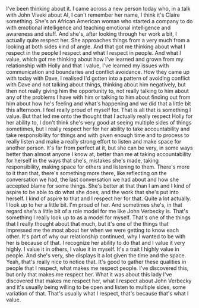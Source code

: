 ﻿I've been thinking about it. I came across a new person today who, in a talk with John
Viveki about AI, I can't remember her name, I think it's Claire something. She's an African
American woman who started a company to do with emotional intelligence and teaching emotional
intelligence and awareness and stuff. And she's, after looking through her work a bit,
I actually quite respect her. She approaches things from a very much from a looking at
both sides kind of angle. And that got me thinking about what I respect in the people
I respect and what I respect in people. And what I value, which got me thinking about
how I've learned and grown from my relationship with Holly and that I value, I've learned
my issues with communication and boundaries and conflict avoidance. How they came up with
today with Dave, I realised I'd gotten into a pattern of avoiding conflict with Dave and
not talking about things, thinking about him negatively, but then not really giving him
the opportunity to, not really talking to him about any of the problems I have with
him or talking to him about finding out from him about how he's feeling and what's happening
and we did that a little bit this afternoon. I feel really proud of myself for. That is
all that is something I value. But that led me onto the thought that I actually really
respect Holly for her ability to, I don't think she's very good at seeing multiple sides of
things sometimes, but I really respect her for her ability to take accountability and
take responsibility for things and with given enough time and to process to really listen
and make a really strong effort to listen and make space for another person. It's far
from perfect at it, but she can be very, in some ways better than almost anyone I know
at, better than me at taking accountability for herself in the ways that she's, mistakes
she's made, taking responsibility, making space for others and listening to them. There's
more to it than that, there's something more there, like reflecting on the conversation
we had, the last conversation we had about and how she accepted blame for some things.
She's better at that than I am and I kind of aspire to be able to do what she does,
and the work that she's put into herself. I kind of aspire to that and I respect her
for that. Quite a lot actually. I look up to her a little bit. I'm proud of her. And
sometimes she's, in that regard she's a little bit of a role model for me like John Verbecky
is. That's something I really look up to as a model for myself. That's one of the things
that I really thought about that much, but it's one of the things that impressed me the
most about her when we were getting to know each other. It's part of why our relationship
continued, why I wanted to be with her is because of that. I recognize her ability to
do that and I value it very highly. I value it in others, I value it in myself. It's a
trait I highly value in people. And she's very, she displays it a lot given the time
and the space. Yeah, that's really nice to notice that. It's good to gather these qualities
in people that I respect, what makes me respect people. I've discovered this, but only that
makes me respect her. What it was about this lady I've discovered that makes me respect
her, what I respect about John Verbecky and it's usually being willing to be open and listen
to multiple sides, some variation of that. That's usually what I respect, that's because
that's what I value.
